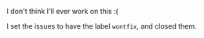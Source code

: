 I don't think I'll ever work on this :(

I set the issues to have the label `wontfix`, and closed them.
